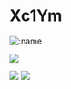 # Xc1Ym

![:name](https://count.getloli.com/get/@Xc1Ym??theme=gelbooru-h)

![](https://img.shields.io/badge/Cyber%20security-Red%20%26%20Blue%20Team-green)

![](https://github-readme-stats.vercel.app/api/top-langs/?username=Xc1Ym&layout=compact&locale=cn)
![](https://github-readme-stats.vercel.app/api?username=Xc1Ym&hide_title=true)

